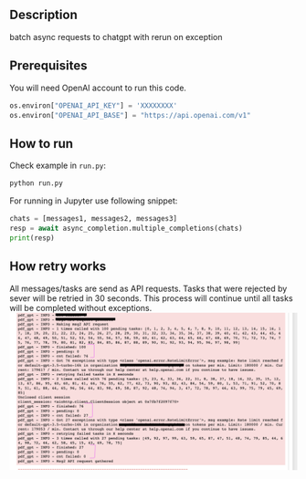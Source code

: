 ## Description
batch async requests to chatgpt with rerun on exception


## Prerequisites
You will need OpenAI account to run this code.
```python
os.environ["OPENAI_API_KEY"] = 'XXXXXXXX'
os.environ["OPENAI_API_BASE"] = "https://api.openai.com/v1"
```


## How to run
Check example in `run.py`:
```bash
python run.py
```

For running in Jupyter use following snippet:
```python
chats = [messages1, messages2, messages3]
resp = await async_completion.multiple_completions(chats)
print(resp)
```

## How retry works
All messages/tasks are send as API requests. Tasks that were rejected by sever will be retried in 30 seconds. This process will continue until all tasks will be completed without exceptions.
![image](img/retry_example.png)


